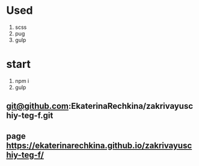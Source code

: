 # Used
1. scss
2. pug
3. gulp

# start

1. npm i
2. gulp

## git@github.com:EkaterinaRechkina/zakrivayuschiy-teg-f.git

## page https://ekaterinarechkina.github.io/zakrivayuschiy-teg-f/
